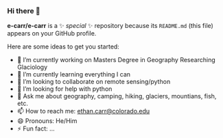 ### Hi there 👋


**e-carr/e-carr** is a ✨ _special_ ✨ repository because its `README.md` (this file) appears on your GitHub profile.

Here are some ideas to get you started:

- 🔭 I’m currently working on Masters Degree in Geography Researching Glaciology
- 🌱 I’m currently learning everything I can
- 👯 I’m looking to collaborate on remote sensing/python
- 🤔 I’m looking for help with python
- 💬 Ask me about geography, camping, hiking, glaciers, mountians, fish, etc.
- 📫 How to reach me: ethan.carr@colorado.edu
- 😄 Pronouns: He/Him
- ⚡ Fun fact: ...

